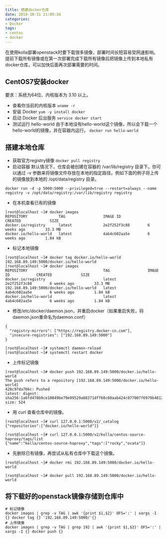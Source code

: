 ```yaml
---
title: 搭建docker仓库
date: 2018-10-31 21:09:34
categories:
- Docker
tags:
- centos
- docker
---
```

在使用kolla部署openstack时要下载很多镜像，部署时间长短容易受网速影响。提前下载所有镜像或在第一次部署完成下载所有镜像后把镜像上传到本地私有docker仓库，可以加快后面再次部署需要的时间。
<!-- more -->
## CentOS7安装docker
要求：系统为64位、内核版本为 3.10 以上。
- 查看你当前的内核版本
`uname -r`
- 安装 Docker
`yum -y install docker`
- 启动 Docker 后台服务
`service docker start`
- 测试运行 hello-world
由于本地没有hello-world这个镜像，所以会下载一个hello-world的镜像，并在容器内运行。
`docker run hello-world`

## 搭建本地仓库
- 获取官方registry镜像
`docker pull registry`
- 启动容器
默认情况下，仓库会被创建在容器的 /var/lib/registry 目录下。你可以通过 -v 参数来将镜像文件存放在本地的指定路径。例如下面的例子将上传的镜像放到本地的 /opt/data/registry 目录。
```
docker run -d -p 5000:5000 --privileged=true --restart=always --name registry -v /opt/data/registry:/var/lib/registry registry
```
- 在本机查看已有的镜像
```
[root@localhost ~]# docker images
REPOSITORY              TAG                 IMAGE ID            CREATED             SIZE
docker.io/registry      latest              2e2f252f3c88        6 weeks ago         33.3 MB
docker.io/hello-world   latest              4ab4c602aa5e        6 weeks ago         1.84 kB
```
- 标记本地镜像
```
[root@localhost ~]# docker tag docker.io/hello-world 192.168.89.149:5000/docker.io/hello-world
[root@localhost ~]# docker images
REPOSITORY                                  TAG                 IMAGE ID            CREATED             SIZE
docker.io/registry                          latest              2e2f252f3c88        6 weeks ago         33.3 MB
192.168.89.149:5000/docker.io/hello-world   latest              4ab4c602aa5e        6 weeks ago         1.84 kB
docker.io/hello-world                       latest              4ab4c602aa5e        6 weeks ago         1.84 kB
```
- 修改/etc/docker/daemon.json，并重启docker（如果重启失败，将daemon.json重命名为daemon.conf）
```
{
  "registry-mirrors": ["https://registry.docker-cn.com"],
  "insecure-registries": ["192.168.89.149:5000"]
}

[root@localhost ~]# systemctl daemon-reload 
[root@localhost ~]# systemctl restart docker
```
- 上传标记镜像
```
[root@localhost ~]# docker push 192.168.89.149:5000/docker.io/hello-world
The push refers to a repository [192.168.89.149:5000/docker.io/hello-world]
428c97da766c: Pushed 
latest: digest: sha256:1a6fd470b9ce10849be79e99529a88371dff60c60aab424c077007f6979b4812 size: 524
```
- 用 curl 查看仓库中的镜像。
```
[root@localhost ~]# curl 127.0.0.1:5000/v2/_catalog
{"repositories":["docker.io/hello-world"]}

[root@localhost ~]# curl 127.0.0.1:5000/v2/kolla/centos-source-haproxy/tags/list
{"name":"kolla/centos-source-haproxy","tags":["rocky","ocata"]}
```
- 先删除已有镜像，再尝试从私有仓库中下载这个镜像。
```
[root@localhost ~]# docker rmi 192.168.89.149:5000/docker.io/hello-world

[root@localhost ~]# docker pull 192.168.89.149:5000/docker.io/hello-world
```

## 将下载好的openstack镜像存储到仓库中
```
# 标记镜像
docker images | grep -v TAG | awk '{print $1,$2}' OFS=':' | xargs -I {} docker tag {} '192.168.89.149:5000/'{}
# 上传镜像
docker images | grep -v TAG | grep 192 | awk '{print $1,$2}' OFS=':' | xargs -I {} docker push {}
```